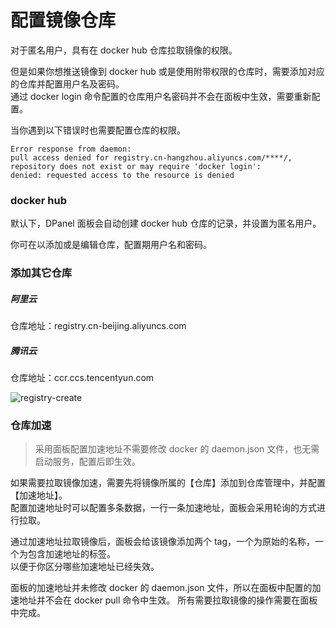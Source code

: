 # 配置镜像仓库

对于匿名用户，具有在 docker hub 仓库拉取镜像的权限。

但是如果你想推送镜像到 docker hub 或是使用附带权限的仓库时，需要添加对应的仓库并配置用户名及密码。\
通过 docker login 命令配置的仓库用户名密码并不会在面板中生效，需要重新配置。

当你遇到以下错误时也需要配置仓库的权限。

```
Error response from daemon: 
pull access denied for registry.cn-hangzhou.aliyuncs.com/****/, 
repository does not exist or may require 'docker login': 
denied: requested access to the resource is denied
```

### docker hub

默认下，DPanel 面板会自动创建 docker hub 仓库的记录，并设置为匿名用户。

你可在以添加或是编辑仓库，配置期用户名和密码。

### 添加其它仓库

##### 阿里云

仓库地址：registry.cn-beijing.aliyuncs.com

##### 腾讯云

仓库地址：ccr.ccs.tencentyun.com

![registry-create](https://cdn.w7.cc/dpanel/registry-create.png)

### 仓库加速

> 采用面板配置加速地址不需要修改 docker 的 daemon.json 文件，也无需启动服务，配置后即生效。

如果需要拉取镜像加速，需要先将镜像所属的【仓库】添加到仓库管理中，并配置【加速地址】。\
配置加速地址时可以配置多条数据，一行一条加速地址，面板会采用轮询的方式进行拉取。

通过加速地址拉取镜像后，面板会给该镜像添加两个 tag，一个为原始的名称，一个为包含加速地址的标签。\
以便于你区分哪些加速地址已经失效。

面板的加速地址并未修改 docker 的 daemon.json 文件，所以在面板中配置的加速地址并不会在 docker pull 命令中生效。
所有需要拉取镜像的操作需要在面板中完成。
